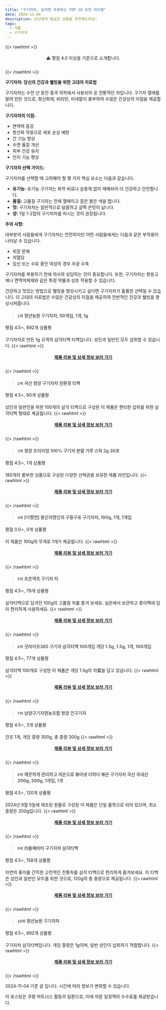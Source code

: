 ```yaml
---
title: "구기자차, 놓치면 후회하는 TOP 10 추천 아이템"
date: 2024-11-04
description: 당신에게 필요한 상품을 추천해드려요!
tags:
  - 식품
  - 구기자차
---
```

{{< rawhtml >}}<div class="toc" style="text-align: center; height: 50px; line-height: 2;">  <p>⚠️ 평점 4.0 이상을 기준으로 소개합니다.<br></p></div> {{< /rawhtml >}}

**구기자차: 당신의 건강과 웰빙을 위한 고대의 치료법**

구기자차는 수천 년 동안 중국 의학에서 사용되어 온 전통적인 차입니다. 구기자 열매를 말려 만든 것으로, 항산화제, 비타민, 미네랄이 풍부하여 수많은 건강상의 이점을 제공합니다.

**구기자차의 이점:**

* 면역력 증강
* 항산화 작용으로 세포 손상 예방
* 간 기능 향상
* 수면 품질 개선
* 피부 건강 유지
* 인지 기능 향상

**구기자차 선택 가이드:**

구기자차를 선택할 때 고려해야 할 몇 가지 핵심 요소는 다음과 같습니다.

* **유기농:** 유기농 구기자는 화학 비료나 살충제 없이 재배되어 더 건강하고 안전합니다.
* **품질:** 고품질 구기자는 전체 열매이고 짙은 붉은 색을 띕니다.
* **맛:** 구기자차는 일반적으로 달콤하고 살짝 쓴맛이 납니다.
* **양:** 1일 1-2컵의 구기자차를 마시는 것이 권장됩니다.

**주의 사항:**

대부분의 사람들에게 구기자차는 안전하지만 어떤 사람들에게는 다음과 같은 부작용이 나타날 수 있습니다.

* 위장 문제
* 저혈당
* 임신 또는 수유 중인 여성의 경우 자궁 수축

구기자차를 복용하기 전에 의사와 상담하는 것이 중요합니다. 또한, 구기자차는 항응고제나 면역억제제와 같은 특정 약물과 상호 작용할 수 있습니다.

건강하고 맛있는 방법으로 웰빙을 향상시키고 싶다면 구기자차가 훌륭한 선택일 수 있습니다. 이 고대의 치료법은 수많은 건강상의 이점을 제공하여 전반적인 건강과 웰빙을 향상시켜줍니다.


>#### `1위` 청년농원 구기자차, 50개입, 1개, 1g
평점 4.5⭐, 892개 상품평

구기자차로 만든 1g 규격의 삼각티백 티백입니다. 성인과 일반인 모두 섭취할 수 있습니다.
{{< rawhtml >}}<div class="toc" style="text-align: center; height: 50px; line-height: 2;"><p><b><a href="https://link.coupang.com/re/AFFSDP?lptag=AF5033054&pageKey=7381174195&itemId=19062633207&vendorItemId=74498818037&traceid=V0-153-4906aa02f99e8f57&clickBeacon=e7c18f30-9a83-11ef-beb6-d88a3606e974%7E3&requestid=20241104170759003304090985&token=31850C%7CMIXED">제품 리뷰 및 상세 정보 보러 가기</a></b><br></p> </div>{{< /rawhtml >}}

>#### `2위` 국산 청양 구기자차 친환경 티백
평점 4.5⭐, 90개 상품평

성인과 일반인을 위한 100개의 삼각 티백으로 구성된 이 제품은 편리한 섭취를 위한 삼각티백 형태로 제공됩니다.
{{< rawhtml >}}<div class="toc" style="text-align: center; height: 50px; line-height: 2;"><p><b><a href="https://link.coupang.com/re/AFFSDP?lptag=AF5033054&pageKey=8288726816&itemId=19711203536&vendorItemId=70370274777&traceid=V0-153-559b934a4cd2b5da&requestid=20241104170759003304090985&token=31850C%7CMIXED">제품 리뷰 및 상세 정보 보러 가기</a></b><br></p> </div>{{< /rawhtml >}}

>#### `3위` 청양 프리미엄 100% 구기자 분말 가루 스틱 2g 30포
평점 4.5⭐, 1개 상품평

180개의 풍부한 상품으로 구성된 다양한 선택권을 보유한 제품 라인입니다.
{{< rawhtml >}}<div class="toc" style="text-align: center; height: 50px; line-height: 2;"><p><b><a href="https://link.coupang.com/re/AFFSDP?lptag=AF5033054&pageKey=6793379251&itemId=16011057305&vendorItemId=85704373802&traceid=V0-153-5fc6647da9c51ce3&requestid=20241104170759003304090985&token=31850C%7CMIXED">제품 리뷰 및 상세 정보 보러 가기</a></b><br></p> </div>{{< /rawhtml >}}

>#### `4위` [다향연] 왕군자명인의 구증구포 구기자차, 100g, 1개, 1개입
평점 0.0⭐, 0개 상품평

이 제품은 100g의 무게로 1개가 제공됩니다.
{{< rawhtml >}}<div class="toc" style="text-align: center; height: 50px; line-height: 2;"><p><b><a href="https://link.coupang.com/re/AFFSDP?lptag=AF5033054&pageKey=8243777742&itemId=23197816052&vendorItemId=90569833807&traceid=V0-153-0b0836fa847f7388&clickBeacon=e7c18f30-9a83-11ef-8085-9a108731141d%7E3&requestid=20241104170759003304090985&token=31850C%7CMIXED">제품 리뷰 및 상세 정보 보러 가기</a></b><br></p> </div>{{< /rawhtml >}}

>#### `5위` 조은약초 구기자 차
평점 4.5⭐, 79개 상품평

삼각티백으로 담겨진 100g의 고품질 차를 즐겨 보세요. 실온에서 보관하고 종이팩에 담아 편리하게 사용하세요.
{{< rawhtml >}}<div class="toc" style="text-align: center; height: 50px; line-height: 2;"><p><b><a href="https://link.coupang.com/re/AFFSDP?lptag=AF5033054&pageKey=7590005935&itemId=20262450445&vendorItemId=87349897806&traceid=V0-153-405e8635f2b8a2db&requestid=20241104170759003304090985&token=31850C%7CMIXED">제품 리뷰 및 상세 정보 보러 가기</a></b><br></p> </div>{{< /rawhtml >}}

>#### `6위` 굿라이프365 구기자 삼각티백 100개입 개당 1.5g, 1.5g, 1개, 100개입
평점 4.5⭐, 77개 상품평

 삼각티백 100개로 구성된 이 제품은 개당 1.5g의 차葉을 담고 있습니다.
{{< rawhtml >}}<div class="toc" style="text-align: center; height: 50px; line-height: 2;"><p><b><a href="https://link.coupang.com/re/AFFSDP?lptag=AF5033054&pageKey=5525036917&itemId=8652761641&vendorItemId=75798954678&traceid=V0-153-9697d3cd093e3fe5&clickBeacon=e7c18f30-9a83-11ef-b4bd-9c9d5f7952c3%7E3&requestid=20241104170759003304090985&token=31850C%7CMIXED">제품 리뷰 및 상세 정보 보러 가기</a></b><br></p> </div>{{< /rawhtml >}}

>#### `7위` 남양구기자영농조합 청양 건구기자
평점 4.5⭐, 3개 상품평

건초 1개, 개당 중량 300g, 총 중량 300g
{{< rawhtml >}}<div class="toc" style="text-align: center; height: 50px; line-height: 2;"><p><b><a href="https://link.coupang.com/re/AFFSDP?lptag=AF5033054&pageKey=96815416&itemId=297851345&vendorItemId=3732743831&traceid=V0-153-10b001eee323ac19&requestid=20241104170759003304090985&token=31850C%7CMIXED">제품 리뷰 및 상세 정보 보러 가기</a></b><br></p> </div>{{< /rawhtml >}}

>#### `8위` 깨끗하게 관리하고 저온으로 볶아낸 더하다 볶은 구기자차 국산 국내산 200g, 200g, 1개입, 1개
평점 4.5⭐, 120개 상품평

2024년 9월 5일에 제조된 원물로 구성된 이 제품은 단일 품목으로 되어 있으며, 최소 중량은 200g입니다.
{{< rawhtml >}}<div class="toc" style="text-align: center; height: 50px; line-height: 2;"><p><b><a href="https://link.coupang.com/re/AFFSDP?lptag=AF5033054&pageKey=6487353139&itemId=14226838819&vendorItemId=90813975890&traceid=V0-153-4ca196406af0ba4c&clickBeacon=e7c18f30-9a83-11ef-b8c8-d5d55590ea9b%7E3&requestid=20241104170759003304090985&token=31850C%7CMIXED">제품 리뷰 및 상세 정보 보러 가기</a></b><br></p> </div>{{< /rawhtml >}}

>#### `9위` 라돌체비타 구기자차 삼각티백
평점 4.5⭐, 158개 상품평

자연의 풍미를 간직한 고전적인 전통차를 삼각 티백으로 편리하게 즐겨보세요. 이 티백은 성인과 일반인 모두를 위한 것으로, 120g의 총 중량으로 제공됩니다.
{{< rawhtml >}}<div class="toc" style="text-align: center; height: 50px; line-height: 2;"><p><b><a href="https://link.coupang.com/re/AFFSDP?lptag=AF5033054&pageKey=310751606&itemId=980144134&vendorItemId=5397276518&traceid=V0-153-1dfeff20a7c23469&requestid=20241104170759003304090985&token=31850C%7CMIXED">제품 리뷰 및 상세 정보 보러 가기</a></b><br></p> </div>{{< /rawhtml >}}

>#### `10위` 청년농원 구기자차
평점 4.5⭐, 892개 상품평

구기자차 삼각티백입니다. 개당 중량은 1g이며, 일반 성인이 섭취하기 적합합니다.
{{< rawhtml >}}<div class="toc" style="text-align: center; height: 50px; line-height: 2;"><p><b><a href="https://link.coupang.com/re/AFFSDP?lptag=AF5033054&pageKey=7381174195&itemId=10668610989&vendorItemId=85908488013&traceid=V0-153-4906aa02f99e8f57&requestid=20241104170759003304090985&token=31850C%7CMIXED">제품 리뷰 및 상세 정보 보러 가기</a></b><br></p> </div>{{< /rawhtml >}}


2024-11-04 기준 글 입니다.
시간에 따라 정보가 변화할 수 있습니다.

이 포스팅은 쿠팡 파트너스 활동의 일환으로, 이에 따른 일정액의 수수료를 제공받습니다.
